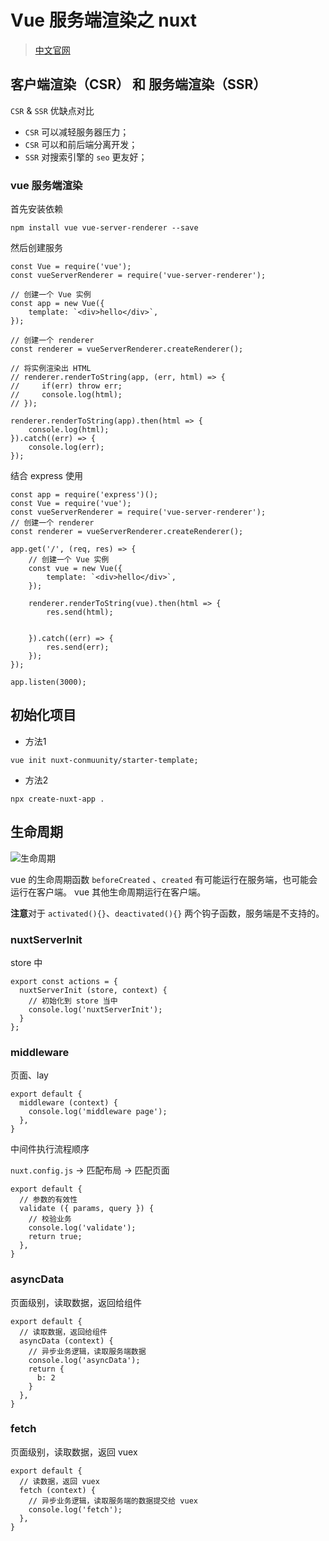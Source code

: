 
# Vue 服务端渲染之 nuxt

> [中文官网](https://www.nuxtjs.cn/guide)

## 客户端渲染（CSR） 和 服务端渲染（SSR）


`CSR` & `SSR` 优缺点对比
- `CSR` 可以减轻服务器压力；
- `CSR` 可以和前后端分离开发；
- `SSR` 对搜索引擎的 `seo` 更友好；


### vue 服务端渲染

首先安装依赖
```
npm install vue vue-server-renderer --save
```

然后创建服务
```
const Vue = require('vue');
const vueServerRenderer = require('vue-server-renderer');

// 创建一个 Vue 实例
const app = new Vue({
    template: `<div>hello</div>`,
});

// 创建一个 renderer
const renderer = vueServerRenderer.createRenderer();

// 将实例渲染出 HTML
// renderer.renderToString(app, (err, html) => {
//     if(err) throw err;
//     console.log(html);
// });

renderer.renderToString(app).then(html => {
    console.log(html);
}).catch((err) => {
    console.log(err);
});
```

结合 express 使用
```
const app = require('express')();
const Vue = require('vue');
const vueServerRenderer = require('vue-server-renderer');
// 创建一个 renderer
const renderer = vueServerRenderer.createRenderer();
    
app.get('/', (req, res) => {
    // 创建一个 Vue 实例
    const vue = new Vue({
        template: `<div>hello</div>`,
    });
    
    renderer.renderToString(vue).then(html => {
        res.send(html);
        
        
    }).catch((err) => {
        res.send(err);
    });
});

app.listen(3000);
```


## 初始化项目

- 方法1
```
vue init nuxt-conmuunity/starter-template;
```
- 方法2
```
npx create-nuxt-app .
```

## 生命周期

![生命周期](/images/WX20201216-113149@2x.png)

vue 的生命周期函数 `beforeCreated` 、`created` 有可能运行在服务端，也可能会运行在客户端。
vue 其他生命周期运行在客户端。

**注意**对于 `activated(){}`、`deactivated(){}` 两个钩子函数，服务端是不支持的。

### nuxtServerInit

store 中
```
export const actions = {
  nuxtServerInit (store, context) {
    // 初始化到 store 当中
    console.log('nuxtServerInit');
  }
};
```

### middleware

页面、lay

```
export default {
  middleware (context) {
    console.log('middleware page');
  },
}
```

中间件执行流程顺序

`nuxt.config.js` -> 匹配布局 -> 匹配页面

```
export default {
  // 参数的有效性
  validate ({ params, query }) {
    // 校验业务
    console.log('validate');
    return true;
  },
}
```

### asyncData

页面级别，读取数据，返回给组件

```
export default {
  // 读取数据，返回给组件
  asyncData (context) {
    // 异步业务逻辑，读取服务端数据
    console.log('asyncData');
    return {
      b: 2
    }
  },
}
```

### fetch

页面级别，读取数据，返回 vuex

```
export default {
  // 读数据，返回 vuex
  fetch (context) {
    // 异步业务逻辑，读取服务端的数据提交给 vuex
    console.log('fetch');
  },
}
```
